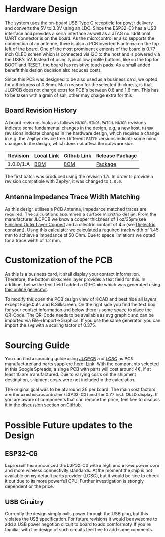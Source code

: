# Hardware Design

The system uses the on-board USB Type C recepticle for power delivery and converts the 5V to 3.3V using an LDO.
Since the ESP32-C3 has a USB interface and provides a serial interface as well as a JTAG no additional UART connector is on the board.
As the microcontroller also supports the connection of an antenne, there is also a PCB inverted F antenna on the top left of the board.
One of the most prominent elements of the board is 0.77 inch OLED screen which is connected via I2C to the host and is powered via the USB's 5V.
Instead of using typical low profile buttons, like on the top for BOOT and RESET, the board has resistive touch pads. 
As a small added benefit this design decision also reduces costs.

Since this PCB was designed to be also used as a business card, we opted for a thickness of 0.8mm. 
Main reason for the selected thickness, is that JLCPCB does not charge extra for PCB's between 0.8 and 1.6 mm.
This has to be taken with a grain of salt, other may charge extra for this.

## Board Revision History

A board revisions looks as follows ``MAJOR.MINOR.PATCH``.
``MAJOR`` revisions indicate some fundamental changes in the design, e.g, a new host. 
``MINOR`` revisions indicate changes in the hardware design, which requires a change in e.g. the Zephyr device tree.
Different ``PATCH`` versions indicate some minor changes in the design, which does not affect the software side.

| Revision | Local Link | Github Link | Release Package |
|---|---|---|---|
| 1.0.0/1.A  | [BOM](../system-on-a-business-card/bom/ibom_rev_1_0_0.html) | [BOM](https://htmlpreview.github.io/?https://github.com/epsilon-0311/system-on-a-business-card/blob/main/KiCAD/system-on-a-business-card/bom/ibom_rev_1_0_0.html)| [Package](https://github.com/epsilon-0311/system-on-a-business-card/releases/tag/board_rev_1_0_0) |

The first batch was produced using the revision 1.A.
In order to provide a revision compatible with Zephyr, it was changed to ``1.0.0``.

## Antenna Impedance Trace Width Matching

As this design utilises a PCB Antenna, impedance matched traces are required.
The calculations assummed a surface micrstrip design.
From the manufacturer JLCPCB we know a copper thickness of 1 oz/35µm(see [Finished Outer Layer Copper](https://jlcpcb.com/capabilities/pcb-capabilities)) and a dilectric contant of 4.5 (see [Dielectric constant](https://jlcpcb.com/capabilities/pcb-capabilities)).
Using this [calculator](https://www.pcbway.com/pcb_prototype/impedance_calculator.html) we calculated a required track width of 1.45 mm to achieve a impedance of 50 Ohm.
Due to space limiations we opted for a trace width of 1.2 mm.

# Customization of the PCB
As this is a business card, it shall display your contact information.
Therefore, the bottom silkscreen layer provides a text field for this.
In addition, below the text field I added a QR-Code which was generated using [this online generator](https://goqr.me/#t=vcard). 

To modify this open the PCB design view of KiCAD and best hide all layers except Edge.Cuts and B.Silkscreen.
On the right side you find the text box for your contact information and below there is some space to place the QR-Code.
The QR-Code needs to be available as svg graphic and can be imported via File->Import->Graphics.
If you use the same generator, you can import the svg with a scaling factor of 0.375.

# Sourcing Guide 

You can find a sourcing guide using [JLCPCB](https://jlcpcb.com/) and [LCSC](https://www.lcsc.com/) as PCB manufacturer and parts suppliere here: [Link](https://docs.google.com/spreadsheets/d/16gFrFvvIfR94LbLsq9TxAxXNphaDNR22jH06x7NUitE/edit?usp=sharing). 
With the components selected in this Google Spreads, a single PCB with parts will cost around 4€, if at least 10 are manufactured.
Due to varying costs on the shipment destination, shipment costs were not included in the calculation.

The original goal was to be at around 3€ per board.
The main cost factors are the used microcontroller (ESP32-C3) and the 0.77 inch OLED display.
If you are aware of components that can reduce the price, feel free to discuss it in the discussion section on GitHub. 

# Possible Future updates to the Design

## ESP32-C6
Esprressif has announced the ESP32-C6 with a high and a lowe power core and more wireless connectivity standards.
At the moment the chip is not available on my default parts provider (LCSC), but it would be nice to check it out due to its more powerfull CPU.
Further investigation is strongly dependent on the price.

## USB Ciruitry
Currently the design simply pulls power through the USB plug, but this violates the USB specification. 
For future revisions it would be awesome to add a USB power negotion circuit to board to add comformoty. 
If you're familiar with the design of such circuits feel free to add some comments.
